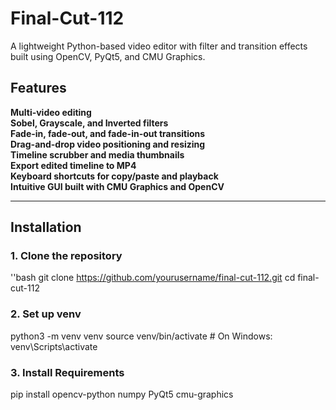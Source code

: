 # Final-Cut-112

A lightweight Python-based video editor with filter and transition effects built using OpenCV, PyQt5, and CMU Graphics.

## Features

**Multi-video editing**  
**Sobel, Grayscale, and Inverted filters**  
**Fade-in, fade-out, and fade-in-out transitions**  
**Drag-and-drop video positioning and resizing**  
**Timeline scrubber and media thumbnails**  
**Export edited timeline to MP4**  
**Keyboard shortcuts for copy/paste and playback**  
**Intuitive GUI built with CMU Graphics and OpenCV**

---

## Installation

### 1. Clone the repository

''bash
git clone https://github.com/yourusername/final-cut-112.git
cd final-cut-112

### 2. Set up venv
python3 -m venv venv
source venv/bin/activate  # On Windows: venv\Scripts\activate

### 3. Install Requirements
pip install opencv-python numpy PyQt5 cmu-graphics


